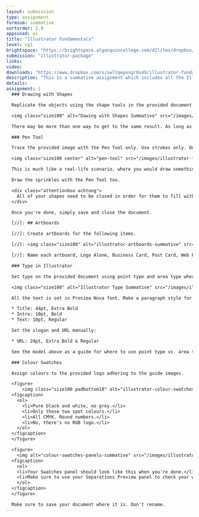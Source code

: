 ```yaml
---
layout: submission
type: assignment
formsum: summative
sortorder: 2.9
appsused: ai
title: "Illustrator Fundamentals"
level: cg1
brightspace: "https://brightspace.algonquincollege.com/d2l/lms/dropbox/user/folder_submit_files.d2l?db=84504&grpid=0&isprv=0&bp=0&ou=92671"
submission: "illustrator-package"
links:
video:
downloads: "https://www.dropbox.com/s/xw72qepxxgr8s49/illustrator-fundamentals.zip?dl=1"
description: "This is a summative assignment which includes all the Illustrator skills you've learned to date."
details:
assignment: |
  ### Drawing with Shapes

  Replicate the objects using the shape tools in the provided document.

  <img class="size100" alt="Dawing with Shapes Summative" src="/images/illustrator-fundamentals/drawing-with-shapes-summative.svg">

  There may be more than one way to get to the same result. As long as you're using shape tools, it's fine. Once you're done, save and close the document.

  ### Pen Tool

  Trace the provided image with the Pen Tool only. Use strokes only. Once you're done, duplicate the illustration with strokes, then colour fill it, as shown below. The goal is to create the most accurate paths possible with the fewest anchor points.

  <img class="size100 center" alt="pen-tool" src="/images/illustrator-fundamentals/pen-tool.jpg">

  This is much like a real-life scenario, where you would draw something by hand, then trace it in Illustrator to create scalable vector artwork.

  Draw the sprinkles with the Pen Tool too.

  <div class="attentionbox achtung">
    All of your shapes need to be closed in order for them to fill with colour properly.
  </div>

  Once you're done, simply save and close the document.

  [//]: ## Artboards

  [//]: Create artboards for the following items.

  [//]: <img class="size100" alt="illustrator-artboards-summative" src="/images/illustrator-fundamentals/illustrator-artboards-summative.jpg">

  [//]: Name each artboard, Logo Alone, Business Card, Post Card, Web Page Mockup & All Encompassign. Done? Save & close.

  ### Type in Illustrator

  Set type on the provided document using point type and area type where appropriate.

  <img class="size100" alt="Illustrator Type Summative" src="/images/illustrator-fundamentals/illustrator-type-summative.svg">

  All the text is set in Proxima Nova font. Make a paragraph style for each:

  * Title: 44pt, Extra Bold
  * Intro: 10pt, Bold
  * Text: 10pt, Regular

  Set the slogan and URL manually:

  * URL: 24pt, Extra Bold & Regular

  See the model above as a guide for where to use point type vs. area type. Make sure you use the <span class="command">Space After</span> setting in your paragraph style to create spacing between paragraphs, as shown. Once complete, ⌘-S, then ⌘-W.

  ### Colour Swatches

  Assign colours to the provided logo adhering to the guide images.

  <figure>
      <img class="size100 padbottom10" alt="illustrator-colour-swatches-summative" src="/images/illustrator-fundamentals/illustrator-colour-swatches-summative.svg">
  <figcaption>
    <ol>
      <li>Pure black and white, no grey.</li>
      <li>Only these two spot colours.</li>
      <li>All CMYK. Round numbers.</li>
      <li>No, there's no RGB logo.</li>
    </ol>
  </figcaption>
  </figure>

  <figure>
    <img alt="colour-swatches-panels-summative" src="/images/illustrator-fundamentals/colour-swatches-panels-summative.jpg" class="size75">
  <figcaption>
    <ol>
    <li>Your Swatches panel should look like this when you're done.</li>
    <li>Make sure to use your Separations Preview panel to check your work.</li>
    </ol>
  </figcaption>
  </figure>

  Make sure to save your document where it is. Don't rename.
---
```

